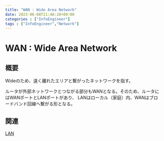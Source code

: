 ```yaml
---
title: "WAN : Wide Area Network"
date: 2023-06-08T21:48:28+09:00
categories : ["InfoEngineer"]
tags : ["InfoEngineer","Network"]
---
```


# WAN : Wide Area Network

## 概要

Wideのため、遠く離れたエリアと繋がったネットワークを指す。

ルータが外部ネットワークとつながる部分もWANとなる。そのため、ルータにはWANポートとLANポートがあり、
LANはローカル（家庭）内、WANはブロードバンド回線へ繋がる形となる。

## 関連

[LAN](Local-Area-Network.md)